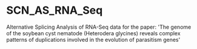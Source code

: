 # SCN_AS_RNA_Seq
Alternative Splicing Analysis of RNA-Seq data for the paper: 'The genome of the soybean cyst nematode (Heterodera glycines) reveals complex patterns of duplications involved in the evolution of parasitism genes'
